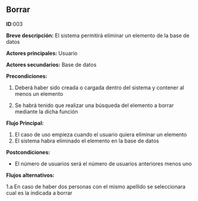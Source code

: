 ## Borrar
**ID**:003

**Breve descripción:** El sistema permitirá eliminar un elemento de la base de datos

**Actores principales:** Usuario

**Actores secundarios:** Base de datos

**Precondiciones:**

1. Deberá haber sido creada o cargada dentro del sistema y contener al menos un elemento

2. Se habrá tenido que realizar una búsqueda del elemento a borrar mediante la dicha función

**Flujo Principal:**

1. El caso de uso empieza cuando el usuario quiera eliminar un elemento
2. El sistema habra eliminado el elemento en la base de datos

**Postcondiciones:**

* El número de usuarios será el número de usuarios anteriores menos uno

**Flujos alternativos:**

1.a En caso de haber dos personas con el mismo apellido se seleccionara cual es la indicada a borrar
